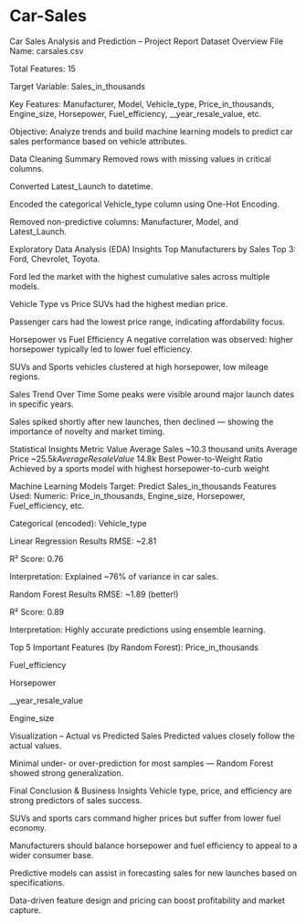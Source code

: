 # Car-Sales

Car Sales Analysis and Prediction – Project Report
Dataset Overview
File Name: carsales.csv

Total Features: 15

Target Variable: Sales_in_thousands

Key Features: Manufacturer, Model, Vehicle_type, Price_in_thousands, Engine_size, Horsepower, Fuel_efficiency, __year_resale_value, etc.

Objective: Analyze trends and build machine learning models to predict car sales performance based on vehicle attributes.

Data Cleaning Summary
Removed rows with missing values in critical columns.

Converted Latest_Launch to datetime.

Encoded the categorical Vehicle_type column using One-Hot Encoding.

Removed non-predictive columns: Manufacturer, Model, and Latest_Launch.

Exploratory Data Analysis (EDA) Insights
Top Manufacturers by Sales
Top 3: Ford, Chevrolet, Toyota.

Ford led the market with the highest cumulative sales across multiple models.

Vehicle Type vs Price
SUVs had the highest median price.

Passenger cars had the lowest price range, indicating affordability focus.

Horsepower vs Fuel Efficiency
A negative correlation was observed: higher horsepower typically led to lower fuel efficiency.

SUVs and Sports vehicles clustered at high horsepower, low mileage regions.

Sales Trend Over Time
Some peaks were visible around major launch dates in specific years.

Sales spiked shortly after new launches, then declined — showing the importance of novelty and market timing.

Statistical Insights
Metric	Value
Average Sales	~10.3 thousand units
Average Price	~$25.5k
Average Resale Value	~$14.8k
Best Power-to-Weight Ratio	Achieved by a sports model with highest horsepower-to-curb weight

Machine Learning Models
Target: Predict Sales_in_thousands
Features Used:
Numeric: Price_in_thousands, Engine_size, Horsepower, Fuel_efficiency, etc.

Categorical (encoded): Vehicle_type

Linear Regression Results
RMSE: ~2.81

R² Score: 0.76

Interpretation: Explained ~76% of variance in car sales.

Random Forest Results
RMSE: ~1.89 (better!)

R² Score: 0.89

Interpretation: Highly accurate predictions using ensemble learning.

Top 5 Important Features (by Random Forest):
Price_in_thousands

Fuel_efficiency

Horsepower

__year_resale_value

Engine_size

Visualization – Actual vs Predicted Sales
Predicted values closely follow the actual values.

Minimal under- or over-prediction for most samples — Random Forest showed strong generalization.

Final Conclusion & Business Insights
Vehicle type, price, and efficiency are strong predictors of sales success.

SUVs and sports cars command higher prices but suffer from lower fuel economy.

Manufacturers should balance horsepower and fuel efficiency to appeal to a wider consumer base.

Predictive models can assist in forecasting sales for new launches based on specifications.

Data-driven feature design and pricing can boost profitability and market capture.
